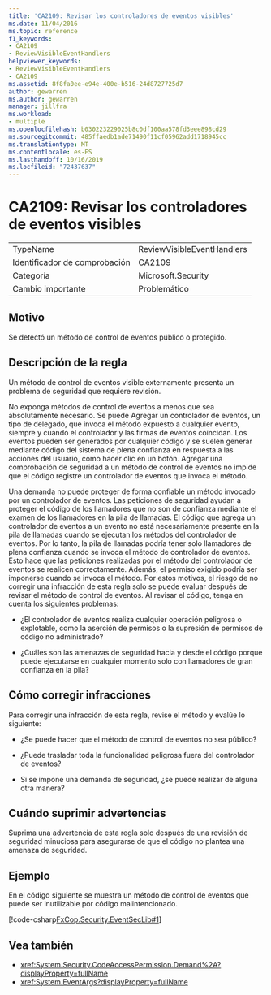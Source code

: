 ```yaml
---
title: 'CA2109: Revisar los controladores de eventos visibles'
ms.date: 11/04/2016
ms.topic: reference
f1_keywords:
- CA2109
- ReviewVisibleEventHandlers
helpviewer_keywords:
- ReviewVisibleEventHandlers
- CA2109
ms.assetid: 8f8fa0ee-e94e-400e-b516-24d8727725d7
author: gewarren
ms.author: gewarren
manager: jillfra
ms.workload:
- multiple
ms.openlocfilehash: b030223229025b8c0df100aa578fd3eee898cd29
ms.sourcegitcommit: 485ffaedb1ade71490f11cf05962add1718945cc
ms.translationtype: MT
ms.contentlocale: es-ES
ms.lasthandoff: 10/16/2019
ms.locfileid: "72437637"
---
```

# <a name="ca2109-review-visible-event-handlers"></a>CA2109: Revisar los controladores de eventos visibles

|||
|-|-|
|TypeName|ReviewVisibleEventHandlers|
|Identificador de comprobación|CA2109|
|Categoría|Microsoft.Security|
|Cambio importante|Problemático|

## <a name="cause"></a>Motivo
Se detectó un método de control de eventos público o protegido.

## <a name="rule-description"></a>Descripción de la regla
Un método de control de eventos visible externamente presenta un problema de seguridad que requiere revisión.

No exponga métodos de control de eventos a menos que sea absolutamente necesario. Se puede Agregar un controlador de eventos, un tipo de delegado, que invoca el método expuesto a cualquier evento, siempre y cuando el controlador y las firmas de eventos coincidan. Los eventos pueden ser generados por cualquier código y se suelen generar mediante código del sistema de plena confianza en respuesta a las acciones del usuario, como hacer clic en un botón. Agregar una comprobación de seguridad a un método de control de eventos no impide que el código registre un controlador de eventos que invoca el método.

Una demanda no puede proteger de forma confiable un método invocado por un controlador de eventos. Las peticiones de seguridad ayudan a proteger el código de los llamadores que no son de confianza mediante el examen de los llamadores en la pila de llamadas. El código que agrega un controlador de eventos a un evento no está necesariamente presente en la pila de llamadas cuando se ejecutan los métodos del controlador de eventos. Por lo tanto, la pila de llamadas podría tener solo llamadores de plena confianza cuando se invoca el método de controlador de eventos. Esto hace que las peticiones realizadas por el método del controlador de eventos se realicen correctamente. Además, el permiso exigido podría ser imponerse cuando se invoca el método. Por estos motivos, el riesgo de no corregir una infracción de esta regla solo se puede evaluar después de revisar el método de control de eventos. Al revisar el código, tenga en cuenta los siguientes problemas:

- ¿El controlador de eventos realiza cualquier operación peligrosa o explotable, como la aserción de permisos o la supresión de permisos de código no administrado?

- ¿Cuáles son las amenazas de seguridad hacia y desde el código porque puede ejecutarse en cualquier momento solo con llamadores de gran confianza en la pila?

## <a name="how-to-fix-violations"></a>Cómo corregir infracciones
Para corregir una infracción de esta regla, revise el método y evalúe lo siguiente:

- ¿Se puede hacer que el método de control de eventos no sea público?

- ¿Puede trasladar toda la funcionalidad peligrosa fuera del controlador de eventos?

- Si se impone una demanda de seguridad, ¿se puede realizar de alguna otra manera?

## <a name="when-to-suppress-warnings"></a>Cuándo suprimir advertencias
Suprima una advertencia de esta regla solo después de una revisión de seguridad minuciosa para asegurarse de que el código no plantea una amenaza de seguridad.

## <a name="example"></a>Ejemplo
En el código siguiente se muestra un método de control de eventos que puede ser inutilizable por código malintencionado.

[!code-csharp[FxCop.Security.EventSecLib#1](../code-quality/codesnippet/CSharp/ca2109-review-visible-event-handlers_1.cs)]

## <a name="see-also"></a>Vea también

- <xref:System.Security.CodeAccessPermission.Demand%2A?displayProperty=fullName>
- <xref:System.EventArgs?displayProperty=fullName>
